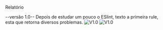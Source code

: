 Relatório

--versão 1.0--
Depois de estudar um pouco o ESlint, texto a primeira rule, esta que retorna diversos problemas.
![V1.0](img/codeV1.png)
![V1.0](img/errorV1.png)







